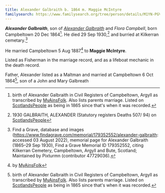```yaml
---
title: Alexander Galbraith b. 1864 m. Maggie McIntyre
familysearch: https://www.familysearch.org/tree/person/details/M1YN-PGV
---
```


***Alexander Galbraith***, son of *[Alexander Galbraith](galbraith-alexander-1844.md)* and *Flora Campbell*, born Campbeltown 20 Dec 1864[^birth]. He died 29 Sep 1930,[^death] and burried at Kilkerran cemetary.[^burial]

He married Campbeltown 5 Aug 1887[^marriage] to **Maggie McIntyre**.

Listed as Fisherman in the marriage record, and as a lifeboat mechanic in the death record.

Father, Alexander listed as a Maltman and married at Campbeltown 6 Oct 1864[^birth], son of a John and Mary Galbreath

[^birth]: birth of Alexander Galbraith in Civil Registers of Campbeltown, Argyll as transcribed by [MyAinsFolk](https://www.myainfolk.ca/records/19217).  Also lists parents marriage.  Listed on [ScotlandsPeople](https://www.scotlandspeople.gov.uk/view-image/nrs_stat_births/39803334) as being in 1865 since that's when it was recorded.

[^death]: 1930 GALBRAITH, ALEXANDER (Statutory registers Deaths 507/ 94) on [ScotlandsPeople](https://www.scotlandspeople.gov.uk/view-image/nrs_stat_deaths/8378633)

[^burial]: Find a Grave, database and images (https://www.findagrave.com/memorial/179352552/alexander-galbraith: accessed 03 August 2022), memorial page for Alexander Galbraith (1865–29 Sep 1930), Find a Grave Memorial ID 179352552, citing Kilkerran Cemetery, Campbeltown, Argyll and Bute, Scotland; Maintained by Pixturmn (contributor 47729036).

[^marriage]: by [MyAinsFolk](https://www.myainfolk.ca/records/21599)
